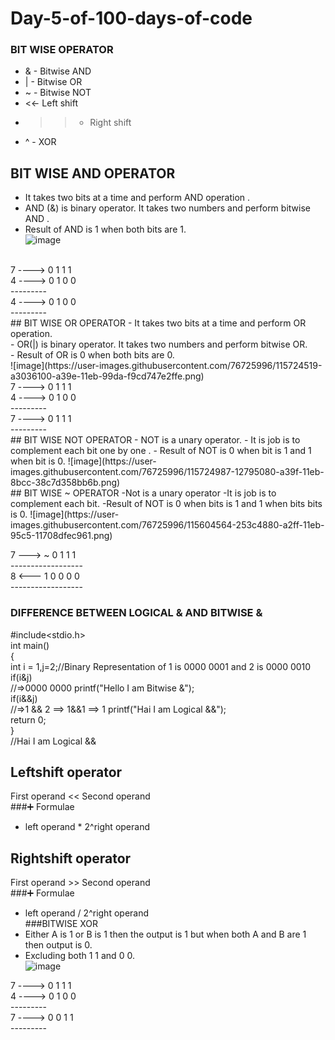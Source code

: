 # Day-5-of-100-days-of-code<br/>
### BIT WISE OPERATOR<br/>
- & - Bitwise AND
- | - Bitwise OR
- ~ - Bitwise NOT
- <<- Left shift
- >>- Right shift
- ^ - XOR<br/>
## BIT WISE AND OPERATOR
- It takes two bits at a time and perform AND operation . <br/> 
- AND (&) is binary operator. It takes two numbers and perform bitwise AND .<br/>
- Result of AND is 1 when both bits are 1.<br/>
  ![image](https://user-images.githubusercontent.com/76725996/115724113-4738d800-a39e-11eb-84ab-f9665839de2c.png)
<br/>
7 ----> 0 1 1 1<br/>
4 ----> 0 1 0 0<br/>
       ---------<br/>
4 ----> 0 1 0 0 <br/>
       ---------<br/>
## BIT WISE OR OPERATOR
- It takes two bits at a time and perform OR operation.<br/>
- OR(|) is binary operator. It takes two numbers and perform bitwise OR.<br/>
- Result of OR is 0 when both bits are 0.<br/>
![image](https://user-images.githubusercontent.com/76725996/115724519-a3036100-a39e-11eb-99da-f9cd747e2ffe.png)
<br/>
7 ----> 0 1 1 1<br/>
4 ----> 0 1 0 0<br/>
       ---------<br/>
7 ----> 0 1 1 1 <br/>
       ---------<br/>
## BIT WISE NOT OPERATOR
- NOT is a unary operator.
- It is job is to complement each bit one by one .
- Result of NOT is 0 when bit is 1 and 1 when bit is 0.
![image](https://user-images.githubusercontent.com/76725996/115724987-12795080-a39f-11eb-8bcc-38c7d358bb6b.png)
<br/>
## BIT WISE ~ OPERATOR
-Not is a unary operator
-It is job is to complement each bit.
-Result of NOT is 0 when bits is 1 and 1 when bits  bits is 0.
![image](https://user-images.githubusercontent.com/76725996/115604564-253c4880-a2ff-11eb-95c5-11708dfec961.png)<br/>

 7 ---> ~ 0 1 1 1 <br/>
 ------------------<br/>
 8 <--- 1 0 0 0 0<br/>
 ------------------<br/> 
###  DIFFERENCE BETWEEN LOGICAL & AND BITWISE &<br/>
#include<stdio.h><br>
int main()<br>
{<br/>
   int i = 1,j=2;//Binary Representation of 1 is 0000 0001 and 2 is 0000 0010<br/>
   if(i&j)<br/>//=>0000 0000 
     printf("Hello I am Bitwise &");<br/>
   if(i&&j)<br/>//=>1 && 2 ==> 1&&1 ==> 1
     printf("Hai I am Logical &&");<br/>
   return 0;<br/>
}<br/>
//Hai I am Logical &&
## Leftshift operator
First operand << Second operand<br/>
###➕ Formulae
- left operand * 2^right operand<br/>
## Rightshift operator
First operand >> Second operand<br/>
###➕ Formulae
- left operand / 2^right operand<br/>
###BITWISE XOR
- Either A is 1 or B is 1 then the output is 1 but when both A and B are 1 then output is 0.<br/>
- Excluding both 1 1 and 0 0.<br/>
![image](https://user-images.githubusercontent.com/76725996/115725268-52d8ce80-a39f-11eb-8007-0806c7fe1cf0.png)<br/>

7 ----> 0 1 1 1<br/>
4 ----> 0 1 0 0<br/>
       ---------<br/>
7 ----> 0 0 1 1 <br/>
       ---------<br/>
